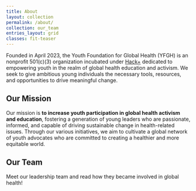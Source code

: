 ```yaml
---
title: About
layout: collection
permalink: /about/
collection: our_team
entries_layout: grid
classes: fit-teaser
---
```


Founded in April 2023, the Youth Foundation for Global Health (YFGH) is an nonprofit 501(c)(3) organization incubated under [Hack+](https://hackplus.io/) dedicated to empowering youth in the realm of global health education and activism. We seek to give ambitious young individuals the necessary tools, resources, and opportunities to drive meaningful change.

## Our Mission
Our mission is **to increase youth participation in global health activism and education**, fostering a generation of young leaders who are passionate, informed, and capable of driving sustainable change in health-related issues. Through our various initiatives, we aim to cultivate a global network of youth advocates who are committed to creating a healthier and more equitable world.

## Our Team
Meet our leadership team and read how they became involved in global health!